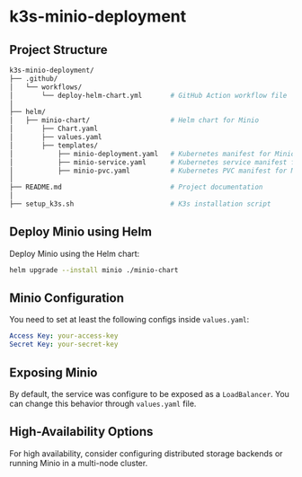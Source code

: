 # k3s-minio-deployment

## Project Structure

```bash
k3s-minio-deployment/
├── .github/
│   └── workflows/
│       └── deploy-helm-chart.yml       # GitHub Action workflow file
│
├── helm/
│   ├── minio-chart/                    # Helm chart for Minio
│       ├── Chart.yaml
│       ├── values.yaml
│       ├── templates/
│           ├── minio-deployment.yaml   # Kubernetes manifest for Minio
│           ├── minio-service.yaml      # Kubernetes service manifest for Minio
│           ├── minio-pvc.yaml          # Kubernetes PVC manifest for Minio
│
├── README.md                           # Project documentation
│
├── setup_k3s.sh                        # K3s installation script
```

## Deploy Minio using Helm

Deploy Minio using the Helm chart:

```bash
helm upgrade --install minio ./minio-chart
```

## Minio Configuration

You need to set at least the following configs inside ```values.yaml```:

```yaml
Access Key: your-access-key
Secret Key: your-secret-key
```

## Exposing Minio

By default, the service was configure to be exposed as a ```LoadBalancer```. You can change this behavior through ```values.yaml``` file.

## High-Availability Options

For high availability, consider configuring distributed storage backends or running Minio in a multi-node cluster.
